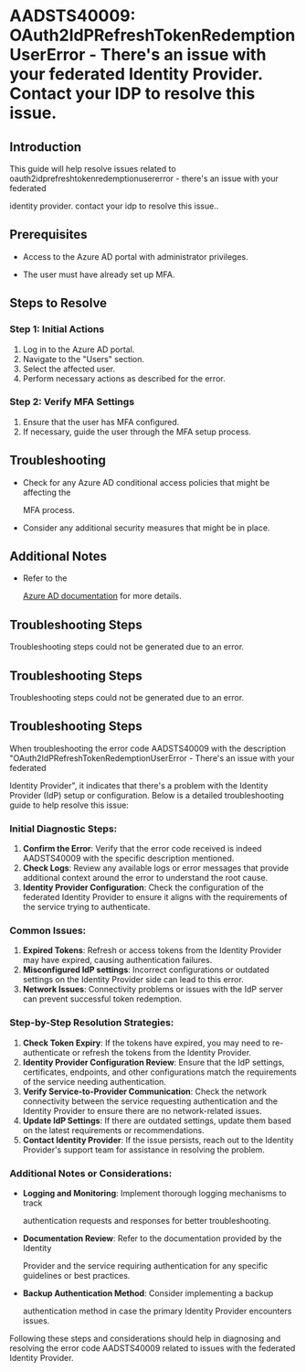 
# AADSTS40009: OAuth2IdPRefreshTokenRedemptionUserError - There's an issue with your federated Identity Provider. Contact your IDP to resolve this issue.


## Introduction

This guide will help resolve issues related to
oauth2idprefreshtokenredemptionusererror - there's an issue with your federated

identity provider. contact your idp to resolve this issue..


## Prerequisites


* Access to the Azure AD portal with administrator privileges.

* The user must have already set up MFA.


## Steps to Resolve


### Step 1: Initial Actions

1. Log in to the Azure AD portal.
2. Navigate to the "Users" section.
3. Select the affected user.
4. Perform necessary actions as described for the error.


### Step 2: Verify MFA Settings

1. Ensure that the user has MFA configured.
2. If necessary, guide the user through the MFA setup process.


## Troubleshooting


* Check for any Azure AD conditional access policies that might be affecting the

  MFA process.

* Consider any additional security measures that might be in place.


## Additional Notes


* Refer to the

  [Azure AD 
documentation](https://learn.microsoft.com/en-us/azure/active-directory/)
  for more details.


## Troubleshooting Steps

Troubleshooting steps could not be generated due to an error.


## Troubleshooting Steps

Troubleshooting steps could not be generated due to an error.


## Troubleshooting Steps

When troubleshooting the error code AADSTS40009 with the description
"OAuth2IdPRefreshTokenRedemptionUserError - There's an issue with your federated

Identity Provider", it indicates that there's a problem with the Identity
Provider (IdP) setup or configuration. Below is a detailed troubleshooting guide
to help resolve this issue:


### Initial Diagnostic Steps:

1. **Confirm the Error**: Verify that the error code received is indeed
   AADSTS40009 with the specific description mentioned.
2. **Check Logs**: Review any available logs or error messages that provide
   additional context around the error to understand the root cause.
3. **Identity Provider Configuration**: Check the configuration of the federated
   Identity Provider to ensure it aligns with the requirements of the service
   trying to authenticate.


### Common Issues:

1. **Expired Tokens**: Refresh or access tokens from the Identity Provider may
   have expired, causing authentication failures.
2. **Misconfigured IdP settings**: Incorrect configurations or outdated settings
   on the Identity Provider side can lead to this error.
3. **Network Issues**: Connectivity problems or issues with the IdP server can
   prevent successful token redemption.


### Step-by-Step Resolution Strategies:

1. **Check Token Expiry**: If the tokens have expired, you may need to
   re-authenticate or refresh the tokens from the Identity Provider.
2. **Identity Provider Configuration Review**: Ensure that the IdP settings,
   certificates, endpoints, and other configurations match the requirements of
   the service needing authentication.
3. **Verify Service-to-Provider Communication**: Check the network connectivity
   between the service requesting authentication and the Identity Provider to
   ensure there are no network-related issues.
4. **Update IdP Settings**: If there are outdated settings, update them based on
   the latest requirements or recommendations.
5. **Contact Identity Provider**: If the issue persists, reach out to the
   Identity Provider's support team for assistance in resolving the problem.


### Additional Notes or Considerations:


* **Logging and Monitoring**: Implement thorough logging mechanisms to track

  authentication requests and responses for better troubleshooting.


* **Documentation Review**: Refer to the documentation provided by the Identity

  Provider and the service requiring authentication for any specific guidelines
  or best practices.


* **Backup Authentication Method**: Consider implementing a backup

  authentication method in case the primary Identity Provider encounters issues.

Following these steps and considerations should help in diagnosing and resolving
the error code AADSTS40009 related to issues with the federated Identity
Provider.